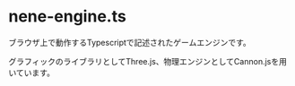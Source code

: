 # nene-engine.ts
ブラウザ上で動作するTypescriptで記述されたゲームエンジンです。

グラフィックのライブラリとしてThree.js、物理エンジンとしてCannon.jsを用いています。

